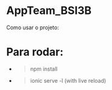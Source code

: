 # AppTeam_BSI3B

Como usar o projeto: 

# Para rodar:
* > npm install
* > ionic serve -l (with live reload)
